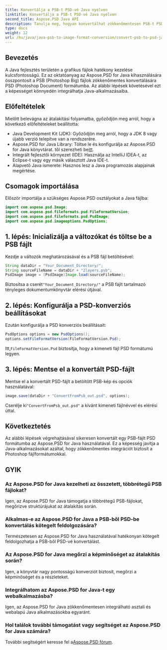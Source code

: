 ```yaml
---
title: Konvertálja a PSB-t PSD-vé Java nyelven
linktitle: Konvertálja a PSB-t PSD-vé Java nyelven
second_title: Aspose.PSD Java API
description: Tanulja meg, hogyan konvertálhat zökkenőmentesen PSB-t PSD-vé Java nyelven az Aspose.PSD segítségével, javítva a grafikus fájlkezelést alkalmazásaiban.
type: docs
weight: 12
url: /hu/java/java-psb-to-image-format-conversion/convert-psb-to-psd-java/
---
```

## Bevezetés
A Java fejlesztés területén a grafikus fájlok hatékony kezelése kulcsfontosságú. Ez az oktatóanyag az Aspose.PSD for Java kihasználására összpontosít a PSB (Photoshop Big) fájlok zökkenőmentes konvertálására PSD (Photoshop Document) formátumba. Az alábbi lépések követésével ezt a képességet könnyedén integrálhatja Java-alkalmazásaiba.
## Előfeltételek
Mielőtt belevágna az átalakítási folyamatba, győződjön meg arról, hogy a következő előfeltételeket beállította:
- Java Development Kit (JDK): Győződjön meg arról, hogy a JDK 8 vagy újabb verzió telepítve van a rendszerére.
-  Aspose.PSD for Java Library: Töltse le és konfigurálja az Aspose.PSD for Java könyvtárat. től szerezheti be[itt](https://releases.aspose.com/psd/java/).
- Integrált fejlesztői környezet (IDE): Használja az IntelliJ IDEA-t, az Eclipse-t vagy egy másik választott Java IDE-t.
- Alapvető Java ismerete: Hasznos lesz a Java programozás alapjainak megértése.
## Csomagok importálása
Először importálja a szükséges Aspose.PSD osztályokat a Java fájlba:
```java
import com.aspose.psd.Image;
import com.aspose.psd.fileformats.psd.FileFormatVersion;
import com.aspose.psd.fileformats.psd.PsdImage;
import com.aspose.psd.imageoptions.PsdOptions;
```
## 1. lépés: Inicializálja a változókat és töltse be a PSB fájlt
Kezdje a változók meghatározásával és a PSB fájl betöltésével:
```java
String dataDir = "Your_Document_Directory/";
String sourceFileName = dataDir + "2layers.psb";
PsdImage image = (PsdImage)Image.load(sourceFileName);
```
 Biztosítsa a cserét`"Your_Document_Directory/"` a PSB fájlt tartalmazó tényleges dokumentumkönyvtár elérési útjával.
## 2. lépés: Konfigurálja a PSD-konverziós beállításokat
Ezután konfigurálja a PSD konverziós beállításait:
```java
PsdOptions options = new PsdOptions();
options.setFileFormatVersion(FileFormatVersion.Psd);
```
 Itt,`FileFormatVersion.Psd` biztosítja, hogy a kimeneti fájl PSD formátumú legyen.
## 3. lépés: Mentse el a konvertált PSD-fájlt
Mentse el a konvertált PSD-fájlt a betöltött PSB-kép és opciók használatával:
```java
image.save(dataDir + "ConvertFromPsb_out.psd", options);
```
 Cserélje ki`"ConvertFromPsb_out.psd"` a kívánt kimeneti fájlnévvel és elérési úttal.

## Következtetés
Az alábbi lépések végrehajtásával sikeresen konvertált egy PSB-fájlt PSD formátumba az Aspose.PSD for Java használatával. Ez a képesség javítja a Java-alkalmazásokat azáltal, hogy zökkenőmentes integrációt biztosít a Photoshop fájlformátumokkal.
## GYIK
### Az Aspose.PSD for Java kezelheti az összetett, többrétegű PSB fájlokat?
Igen, az Aspose.PSD for Java támogatja a többrétegű PSB-fájlokat, megőrizve struktúrájukat az átalakítás során.
### Alkalmas-e az Aspose.PSD for Java a PSB-ből PSD-be konvertálás kötegelt feldolgozására?
Természetesen az Aspose.PSD for Java használatával hatékonyan kötegelt feldolgozhatja a PSB-ből PSD-vé konvertálást.
### Az Aspose.PSD for Java megőrzi a képminőséget az átalakítás során?
Igen, a könyvtár nagy pontosságú konverziót biztosít, megőrzi a képminőséget és a részleteket.
### Integrálhatom az Aspose.PSD for Java-t egy webalkalmazásba?
Igen, az Aspose.PSD for Java zökkenőmentesen integrálható asztali és webalapú Java alkalmazásokba egyaránt.
### Hol találok további támogatást vagy segítséget az Aspose.PSD for Java számára?
 További segítségért keresse fel a[Aspose.PSD fórum](https://forum.aspose.com/c/psd/34).